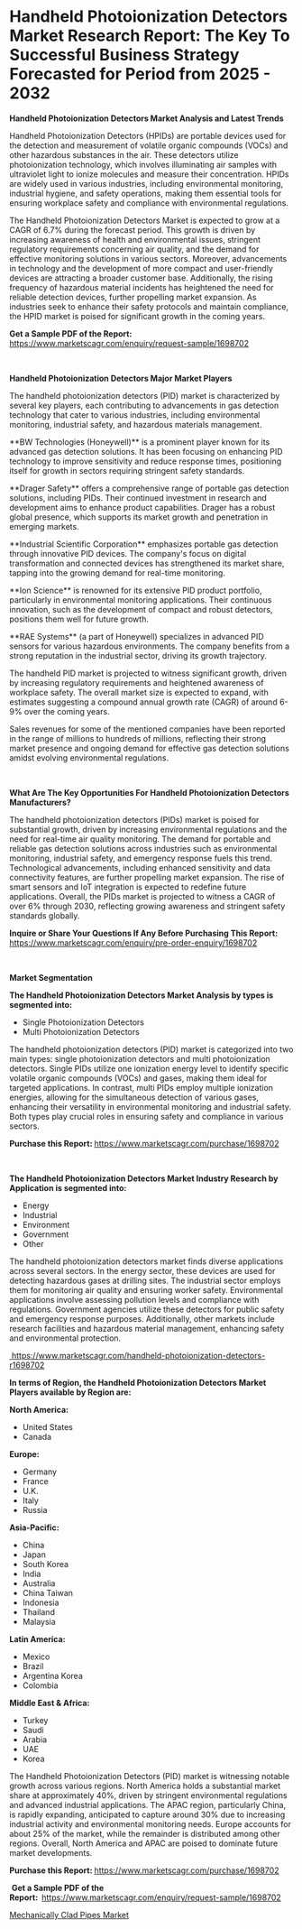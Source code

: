 <p><h1>Handheld Photoionization Detectors Market Research Report: The Key To Successful Business Strategy Forecasted for Period from 2025 - 2032</h1></p><p><strong>Handheld Photoionization Detectors Market Analysis and Latest Trends</strong></p>
<p><p>Handheld Photoionization Detectors (HPIDs) are portable devices used for the detection and measurement of volatile organic compounds (VOCs) and other hazardous substances in the air. These detectors utilize photoionization technology, which involves illuminating air samples with ultraviolet light to ionize molecules and measure their concentration. HPIDs are widely used in various industries, including environmental monitoring, industrial hygiene, and safety operations, making them essential tools for ensuring workplace safety and compliance with environmental regulations.</p><p>The Handheld Photoionization Detectors Market is expected to grow at a CAGR of 6.7% during the forecast period. This growth is driven by increasing awareness of health and environmental issues, stringent regulatory requirements concerning air quality, and the demand for effective monitoring solutions in various sectors. Moreover, advancements in technology and the development of more compact and user-friendly devices are attracting a broader customer base. Additionally, the rising frequency of hazardous material incidents has heightened the need for reliable detection devices, further propelling market expansion. As industries seek to enhance their safety protocols and maintain compliance, the HPID market is poised for significant growth in the coming years.</p></p>
<p><strong>Get a Sample PDF of the Report:&nbsp;</strong> <a href="https://www.marketscagr.com/enquiry/request-sample/1698702?utm_campaign=2769&utm_medium=2&utm_source=Github&utm_content=ia&utm_term=27032025&utm_id=handheld-photoionization-detectors">https://www.marketscagr.com/enquiry/request-sample/1698702</a></p>
<p>&nbsp;</p>
<p><strong>Handheld Photoionization Detectors Major Market Players</strong></p>
<p><p>The handheld photoionization detectors (PID) market is characterized by several key players, each contributing to advancements in gas detection technology that cater to various industries, including environmental monitoring, industrial safety, and hazardous materials management.</p><p>**BW Technologies (Honeywell)** is a prominent player known for its advanced gas detection solutions. It has been focusing on enhancing PID technology to improve sensitivity and reduce response times, positioning itself for growth in sectors requiring stringent safety standards.</p><p>**Drager Safety** offers a comprehensive range of portable gas detection solutions, including PIDs. Their continued investment in research and development aims to enhance product capabilities. Drager has a robust global presence, which supports its market growth and penetration in emerging markets.</p><p>**Industrial Scientific Corporation** emphasizes portable gas detection through innovative PID devices. The company's focus on digital transformation and connected devices has strengthened its market share, tapping into the growing demand for real-time monitoring.</p><p>**Ion Science** is renowned for its extensive PID product portfolio, particularly in environmental monitoring applications. Their continuous innovation, such as the development of compact and robust detectors, positions them well for future growth.</p><p>**RAE Systems** (a part of Honeywell) specializes in advanced PID sensors for various hazardous environments. The company benefits from a strong reputation in the industrial sector, driving its growth trajectory.</p><p>The handheld PID market is projected to witness significant growth, driven by increasing regulatory requirements and heightened awareness of workplace safety. The overall market size is expected to expand, with estimates suggesting a compound annual growth rate (CAGR) of around 6-9% over the coming years.</p><p>Sales revenues for some of the mentioned companies have been reported in the range of millions to hundreds of millions, reflecting their strong market presence and ongoing demand for effective gas detection solutions amidst evolving environmental regulations.</p></p>
<p>&nbsp;</p>
<p><strong>What Are The Key Opportunities For Handheld Photoionization Detectors Manufacturers?</strong></p>
<p><p>The handheld photoionization detectors (PIDs) market is poised for substantial growth, driven by increasing environmental regulations and the need for real-time air quality monitoring. The demand for portable and reliable gas detection solutions across industries such as environmental monitoring, industrial safety, and emergency response fuels this trend. Technological advancements, including enhanced sensitivity and data connectivity features, are further propelling market expansion. The rise of smart sensors and IoT integration is expected to redefine future applications. Overall, the PIDs market is projected to witness a CAGR of over 6% through 2030, reflecting growing awareness and stringent safety standards globally.</p></p>
<p><strong>Inquire or Share Your Questions If Any Before Purchasing This Report:</strong> <a href="https://www.marketscagr.com/enquiry/pre-order-enquiry/1698702?utm_campaign=2769&utm_medium=2&utm_source=Github&utm_content=ia&utm_term=27032025&utm_id=handheld-photoionization-detectors">https://www.marketscagr.com/enquiry/pre-order-enquiry/1698702</a></p>
<p>&nbsp;</p>
<p><strong>Market Segmentation</strong></p>
<p><strong>The Handheld Photoionization Detectors Market Analysis by types is segmented into:</strong></p>
<p><ul><li>Single Photoionization Detectors</li><li>Multi Photoionization Detectors</li></ul></p>
<p><p>The handheld photoionization detectors (PID) market is categorized into two main types: single photoionization detectors and multi photoionization detectors. Single PIDs utilize one ionization energy level to identify specific volatile organic compounds (VOCs) and gases, making them ideal for targeted applications. In contrast, multi PIDs employ multiple ionization energies, allowing for the simultaneous detection of various gases, enhancing their versatility in environmental monitoring and industrial safety. Both types play crucial roles in ensuring safety and compliance in various sectors.</p></p>
<p><strong>Purchase this Report:&nbsp;</strong><a href="https://www.marketscagr.com/purchase/1698702?utm_campaign=2769&utm_medium=2&utm_source=Github&utm_content=ia&utm_term=27032025&utm_id=handheld-photoionization-detectors">https://www.marketscagr.com/purchase/1698702</a></p>
<p>&nbsp;</p>
<p><strong>The Handheld Photoionization Detectors Market Industry Research by Application is segmented into:</strong></p>
<p><ul><li>Energy</li><li>Industrial</li><li>Environment</li><li>Government</li><li>Other</li></ul></p>
<p><p>The handheld photoionization detectors market finds diverse applications across several sectors. In the energy sector, these devices are used for detecting hazardous gases at drilling sites. The industrial sector employs them for monitoring air quality and ensuring worker safety. Environmental applications involve assessing pollution levels and compliance with regulations. Government agencies utilize these detectors for public safety and emergency response purposes. Additionally, other markets include research facilities and hazardous material management, enhancing safety and environmental protection.</p></p>
<p><a href="https://www.marketscagr.com/handheld-photoionization-detectors-r1698702?utm_campaign=2769&utm_medium=2&utm_source=Github&utm_content=ia&utm_term=27032025&utm_id=handheld-photoionization-detectors">&nbsp;https://www.marketscagr.com/handheld-photoionization-detectors-r1698702</a></p>
<p><strong>In terms of Region, the Handheld Photoionization Detectors Market Players available by Region are:</strong></p>
<p>
    <p> <strong> North America: </strong>
        <ul>
            <li>United States</li>
            <li>Canada</li>
        </ul>
        </p> 
    <p> <strong> Europe: </strong>
        <ul>
            <li>Germany</li>
            <li>France</li>
            <li>U.K.</li>
            <li>Italy</li>
            <li>Russia</li>
        </ul>
        </p> 
    <p> <strong> Asia-Pacific: </strong>
        <ul>
            <li>China</li>
            <li>Japan</li>
            <li>South Korea</li>
            <li>India</li>
            <li>Australia</li>
            <li>China Taiwan</li>
            <li>Indonesia</li>
            <li>Thailand</li>
            <li>Malaysia</li>
        </ul>
        </p> 
    <p> <strong> Latin America: </strong>
        <ul>
            <li>Mexico</li>
            <li>Brazil</li>
            <li>Argentina Korea</li>
            <li>Colombia</li>
        </ul>
        </p> 
    <p> <strong> Middle East & Africa: </strong>
        <ul>
            <li>Turkey</li>
            <li>Saudi</li>
            <li>Arabia</li>
            <li>UAE</li>
            <li>Korea</li>
        </ul>
    </p>
    </p>
<p><p>The Handheld Photoionization Detectors (PID) market is witnessing notable growth across various regions. North America holds a substantial market share at approximately 40%, driven by stringent environmental regulations and advanced industrial applications. The APAC region, particularly China, is rapidly expanding, anticipated to capture around 30% due to increasing industrial activity and environmental monitoring needs. Europe accounts for about 25% of the market, while the remainder is distributed among other regions. Overall, North America and APAC are poised to dominate future market developments.</p></p>
<p><strong>Purchase this Report: </strong><a href="https://www.marketscagr.com/purchase/1698702?utm_campaign=2769&utm_medium=2&utm_source=Github&utm_content=ia&utm_term=27032025&utm_id=handheld-photoionization-detectors">https://www.marketscagr.com/purchase/1698702</a></p>
<p>&nbsp;<strong>Get a Sample PDF of the Report:&nbsp;&nbsp;</strong><a href="https://www.marketscagr.com/enquiry/request-sample/1698702?utm_campaign=2769&utm_medium=2&utm_source=Github&utm_content=ia&utm_term=27032025&utm_id=handheld-photoionization-detectors">https://www.marketscagr.com/enquiry/request-sample/1698702</a></p>
<p><strong></strong></p>
<p><p><a href="https://github.com/organophelia8282/Market-Research-Report-List-1/blob/main/mechanically-clad-pipes-market.md?utm_campaign=2769&utm_medium=2&utm_source=Github&utm_content=ia&utm_term=27032025&utm_id=handheld-photoionization-detectors">Mechanically Clad Pipes Market</a></p></p>